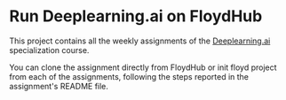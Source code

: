 # Run Deeplearning.ai on FloydHub

This project contains all the weekly assignments of the [Deeplearning.ai](https://www.coursera.org/specializations/deep-learning) specialization course.

You can clone the assignment directly from FloydHub or init floyd project from each of the assignments, following the steps reported in the assignment's README file.
